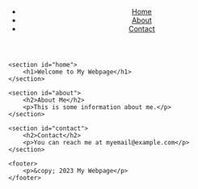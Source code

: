 <!DOCTYPE html>
<html lang="en">
<head>
    <meta charset="UTF-8">
    <meta name="viewport" content="width=device-width, initial-scale=1.0">
    <title>My Webpage</title>
    <link rel="stylesheet" href="styles.css">
</head>
<body>
    <header>
        <nav>
            <ul>
                <li><a href="#home">Home</a></li>
                <li><a href="#about">About</a></li>
                <li><a href="#contact">Contact</a></li>
            </ul>
        </nav>
    </header>

    <section id="home">
        <h1>Welcome to My Webpage</h1>
    </section>

    <section id="about">
        <h2>About Me</h2>
        <p>This is some information about me.</p>
    </section>

    <section id="contact">
        <h2>Contact</h2>
        <p>You can reach me at myemail@example.com</p>
    </section>

    <footer>
        <p>&copy; 2023 My Webpage</p>
    </footer>
</body>
</html>
